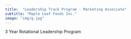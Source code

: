 ```yaml
---
title:  "Leadership Track Program - Marketing Associate"
subtitle: "Maple Leaf Foods Inc."
image: "img/g.jpg"
---
```


3 Year Rotational Leadership Program
